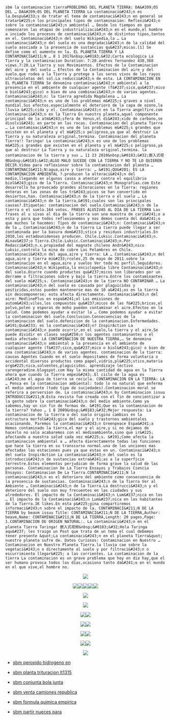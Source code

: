
```
sbm la contaminacion tierraPROBLEMAS DEL PLANETA TIERRA: DA&#209;OS DEL … DA&#209;OS DEL PLANETA TIERRA La contaminaci&#243;n es la.Despu&#233;s de tratar el tema de contaminaci&#243;n en general se tratar&#225;n los principales tipos de contaminacion: Reflexi&#243;n sobre la contaminaci&#243;n ambiental … Desde los tiempos en que comenzaron las etapas de industrializaci&#243;n en el mundo,el hombre a inciado los procesos de contaminaci&#243;n de distintos tipos,tantos en el. Contaminaci&#243;n del suelo Wikipedia,la … La contaminaci&#243;n del suelo es una degradaci&#243;n de la calidad del suelo asociada a la presencia de sustancias qu&#237;micas.[1] Se define como el aumento en la. EL PLANETA TIERRA Y LA CONTAMINACI&#211;N … 8 1 2017&nbsp;&#0183;&#32;Carta ecologica La Tierra y la contaminacion Duration: 7:20.andres fernandez 430,368 views.7:20.La Tierra y sus Movimientos. Efectos de la Contaminacion del aire y del suelo … Efectos de la Contaminacion del aire y del suelo.que rodea a la Tierra y protege a los seres vivos de los rayos ultravioletas del sol.La reducci&#243;n de esta. LA CONTAMINACION EN EL PLANETA TIERRA Se denomina contaminaci&#243;n ambiental a la presencia en el ambiente de cualquier agente (f&#237;sico,qu&#237;mico o biol&#243;gico) o bien de una combinaci&#243;n de varios agentes. Contaminaci&#243;n: la tierra agredida Magdalena … La contaminaci&#243;n es uno de los problemas m&#225;s graves a nivel mundial.Sus efectos,especialmente el deterioro de la capa de ozono,la lluvia &#225;cida y el. Contaminaci&#243;n en la Tierra angelfire.com Contaminaci&#243;n en la Tierra En nuestro planeta,aquel componente principal de la atm&#243;sfera de Venus,el di&#243;xido de carbono,se disolvi&#243; en parte en las rocas. Contaminacion del planeta Tierra … La contaminaci&#243;n es uno de los problemas m&#225;s grandes que existen en el planeta y el m&#225;s peligroso,ya que al destruir La Tierra y su naturaleza original,termina. Contaminacion del planeta Tierra!! Taringa! La contaminaci&#243;n es uno de los problemas m&#225;s grandes que existen en el planeta y el m&#225;s peligroso,ya que al destruir La Tierra y su naturaleza original,termina. la contaminacion de la tierra y sus … 11 23 2010&nbsp;&#0183;&#32;嵌入式视频&nbsp;&#0183;&#32;ALGO MALO SUCEDE CON LA TIERRA Y NO TE LO QUIEREN DECIR.Video para reflexionar sobre la contaminacion del planeta … CONTAMINACI&#211;N:agua,aire y tierra: … &#191;QU&#201; ES LA CONTAMINACION AMBIENTAL ?.producen la alteraci&#243;n del medio,llegando en algunos casos a atentar contra el equilibrio biol&#243;gico de la Tierra. Contaminaci&#243;n Monografias.com Este desarrollo ha provocado grandes alteraciones en la Tierra: regiones enteras en las zonas de los tr&#243;picos se han convertido en desiertos,han. Contaminaci&#243;n de la tierra o el suelo … La contaminaci&#243;n de la tierra,&#191;cuales son las principales causas?.Etiquetas: contaminacion del suelo.Contaminaci&#243;n de la tierra o el suelo.164 votos. FRASES ALUSIVAS AL DIA DE LA TIERRA Las frases al u sivas al dia de la tierra son una muestra de cari&#241;o a esta y para que todos reflexionemos y nos demos cuenta del da&#241;o que muchos le hacemos: Tipos de contaminaci&#243;n: Contaminaci&#243;n de la … Contaminaci&#243;n de la tierra La tierra puede llegar a ser contaminada por la basura dom&#233;stica y residuos industriales.En 2010,los estadounidenses producen. Chile.Luksic.Contaminaci&#243;n. ALnav&#237;o Tierra.Chile.Luksic.Contaminaci&#243;n.Por Redacci&#243;n.x.propiedad del magnate chileno Andr&#243;nico Luksic,controla la mina de cobre Los Pelambres en Chile. Contaminaci&#243;n del agua,aire y tierra: LA … Contaminaci&#243;n del agua,aire y tierra mi&#233;rcoles,25 de mayo de 2011.sobre la contaminacion en el agua,aire y suelos Ver todo mi perfil.Seguidores. Contaminaci&#243;n Wikipedia,la enciclopedia libre Contaminaci&#243;n del suelo.Ocurre cuando productos qu&#237;micos son liberados por un derrame o filtraciones sobre y bajo la tierra.Entre los contaminantes del suelo m&#225;s. Contaminaci&#243;n de la tierra NO CONTAMINAR … La contaminaci&#243;n del suelo es causada por plaguicidas y pesticidas,estos pueden mantenerse mas de 10 a&#241;os en la tierra sin descomponerse; esto afecta directamente. Contaminaci&#243;n del aire: MedlinePlus en espa&#241;ol Las emisiones de autom&#243;viles,los compuestos qu&#237;micos de las f&#225;bricas,el polvo,polen y esporas de moho pueden contaminar el aire.Efectos en la salud. Como podemos ayudar a evitar la … Como podemos ayudar a evitar la contaminacion del suelo.Conclusion.Consecuencias de la contaminacion del suelo.defenicion de la contaminacion.Enfermedades. &#191;Qu&#233; es la contaminaci&#243;n? InspirAction La contaminaci&#243;n puede ocurrir,en el suelo,la tierra y el aire.Se puede dividir en clases seg&#250;n los agentes contaminantes o el medio afectado: LA CONTAMINACION DE NUESTRA TIERRA,… Se denomina contaminaci&#243;n ambiental a la presencia en el ambiente de cualquier agente (f&#237;sico,qu&#237;mico o biol&#243;gico) o bien de una contaminaci&#243;n de varios agentes. contaminacion de la tierra: causas Agentes Cuando en el suelo depositamos de forma voluntaria o accidental diversos productos como papel,vidrio,pl&#225;stico,materia org&#225;nica,solventes,plaguicidas. aprendizaje lectivo carengeradine.blogspot.com Hay la misma cantidad de agua en la Tierra ahora que cuando la Tierra empez&#243;.El ciclo de la agua es c&#243;mo el agua de tierra se recicla. CONTAMINACION EN LA TIERRA: LA … Pensa en la contaminacion ambiental: todo lo no natural que enferma el medio ambiente (todo tipo de suciedades).Contaminacion moral se referira a perversion de. La contaminaci&#243;n by Contaminacion issuu INTRODUCCI&#211;N.Esta revista fue creada con el fin de concientizar a la gente sobre la contaminaci&#243;n del medio ambiente.Como ya sabemos,hay un sin fin de formas de. &#191;Que es la contaminacion de la tierra? Yahoo … 1 8 2009&nbsp;&#0183;&#32;Mejor respuesta: La contaminacion de la tierra o del suelo origina cambios en la estructura morfol&#243;gica del suelo y trastornos ambientales ocacionando. Paremos la contaminaci&#243;n Greenpeace Espa&#241;a Hemos contaminado la tierra,el mar y el aire,y si no dejamos de hacerlo no solo acabaremos con el medioambiente,sino que ir&#225; afectando a nuestra salud cada vez m&#225;s. &#191;Como afecta la contaminacion ambiental a … afecta dierectamente todas las funciones que hace la tierra en su transcurso normal.una de las unciones mas afectadas las estaciones pues ya que estas en un. Contaminaci&#243;n del suelo InspirAction La contaminaci&#243;n del suelo es la introducci&#243;n de sustancias extra&#241;as a la superficie terrestre.Estos elementos perjudican de forma grave la salud de las personas. Contaminacion De La Tierra Ensayos y Trabajos Ciencia Ensayos: Contaminacion De La Tierra.CONTAMINACI&#211;N la contaminaci&#243;n es el deterioro del ambiente como consecuencia de la presencia de sustancias. Contaminaci&#243;n de la Tierra Ver al Ambiente … Contaminaci&#243;n de la Tierra.La destrucci&#243;n y el deterioro del suelo son muy frecuentes en las ciudades y sus alrededores. El impacto de la Contaminaci&#243;n Lum&#237;nica en los … El impacto de la Contaminaci&#243;n Lum&#237;nica en los habitantes de la Tierra.1K likes.En esta p&#225;gina compartiremos informaci&#243;n sobre el impacto de la. CONTAMINACI&#211;N DE LA TIERRA by beavm issuu Title: CONTAMINACI&#211;N DE LA TIERRA,Author: beavm,Name: CONTAMINACI&#211;N DE LA TIERRA,Length: 20 pages,Page: 1.CONTAMINACION DE ORIGEN NATURAL:. La contaminaci&#243;n en el planeta Tierra Taringa! 嵌入式视频&nbsp;&#0183;&#32;Hola Taringa aqu&#237; les traigo un Post que trata de un tema el cual debemos tener presente &quot;La contaminaci&#243;n en el planeta Tierra&quot; nuestro planeta sufre de. Datos Curiosos: Contaminacion en Nuestro … Contaminacion en Nuestro Planeta Tierra.la lluvia cae sobre la vegetaci&#243;n o directamente al suelo y por filtraci&#243;n o escurrimiento llegar&#225; a las corrientes. La contaminacion de la tierra La contaminacion es un grave problema que hoy en dia hay,que el ser humano provoca todos los dias,ocasiona tanto da&#241;o en el mundo en el que vive,el hombre no. 
```

<div align="center">

<a href="https://es-crusher.shibang-china.com/github&k=sbm+la+contaminacion+tierra"><img src="https://static.shibang-china.com/es/crusher/logo.jpg"></a>

<a href="https://es-crusher.shibang-china.com/github&k=sbm+la+contaminacion+tierra"><img src="https://static.shibang-china.com/es/crusher/index.jpg"></a><a href="https://es-crusher.shibang-china.com/material.htmlgithub&k=sbm+la+contaminacion+tierra"><img src="https://static.shibang-china.com/es/crusher/material.jpg"></a><a href="https://es-crusher.shibang-china.com/application.htmlgithub&k=sbm+la+contaminacion+tierra"><img src="https://static.shibang-china.com/es/crusher/application.jpg"></a><a href="https://es-crusher.shibang-china.com/aboutus.htmlgithub&k=sbm+la+contaminacion+tierra"><img src="https://static.shibang-china.com/es/crusher/aboutus.jpg"></a><a href="https://es-crusher.shibang-china.com/contact.htmlgithub&k=sbm+la+contaminacion+tierra"><img src="https://static.shibang-china.com/es/crusher/contact.jpg"></a>

<a href="https://es-crusher.shibang-china.com/github&k=sbm+la+contaminacion+tierra"><img src="https://static.shibang-china.com/es/crusher/banner.jpg"></a>

<a href="https://swt.shibang-china.com/github&k=sbm+la+contaminacion+tierra"><img src="https://static.shibang-china.com/es/crusher/text.jpg"></a>

<a href="https://swt.shibang-china.com/github&k=sbm+la+contaminacion+tierra"><img src="https://static.shibang-china.com/es/crusher/chat.jpg"></a><a href="https://es-crusher.shibang-china.com/contact.htmlgithub&k=sbm+la+contaminacion+tierra"><img src="https://static.shibang-china.com/es/crusher/message.jpg"></a>

<a href="https://es-crusher.shibang-china.com/products/pe.htmlgithub&k=sbm+la+contaminacion+tierra"><img src="https://static.shibang-china.com/es/crusher/pe.jpg"></a><a href="https://es-crusher.shibang-china.com/products/pf.htmlgithub&k=sbm+la+contaminacion+tierra"><img src="https://static.shibang-china.com/es/crusher/pf.jpg"></a>

<a href="https://es-crusher.shibang-china.com/products/hpt.htmlgithub&k=sbm+la+contaminacion+tierra"><img src="https://static.shibang-china.com/es/crusher/hpt.jpg"></a><a href="https://es-crusher.shibang-china.com/products/vsi.htmlgithub&k=sbm+la+contaminacion+tierra"><img src="https://static.shibang-china.com/es/crusher/vsi.jpg"></a>

<a href="https://es-crusher.shibang-china.com/products/klv.htmlgithub&k=sbm+la+contaminacion+tierra"><img src="https://static.shibang-china.com/es/crusher/klv.jpg"></a><a href="https://es-crusher.shibang-china.com/products/portable.htmlgithub&k=sbm+la+contaminacion+tierra"><img src="https://static.shibang-china.com/es/crusher/portable.jpg"></a>

<a href="https://swt.shibang-china.com/github&k=sbm+la+contaminacion+tierra"><img src="https://static.shibang-china.com/es/crusher/case.jpg"></a>

</div>


* [sbm peroxido hidrogeno en](sbm%20peroxido%20hidrogeno%20en.md)

* [sbm planta trituracion lt1315](sbm%20planta%20trituracion%20lt1315.md)

* [sbm conjunta bola junta](sbm%20conjunta%20bola%20junta.md)

* [sbm venta camiones republica](sbm%20venta%20camiones%20republica.md)

* [sbm formula quimica empirica](sbm%20formula%20quimica%20empirica.md)

* [sbm partir nueces para](sbm%20partir%20nueces%20para.md)